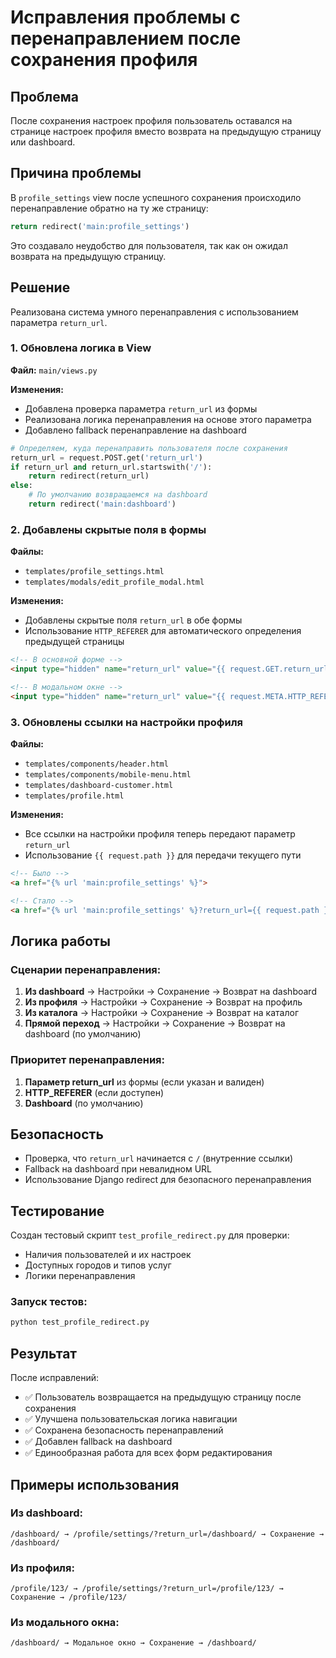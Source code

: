# Исправления проблемы с перенаправлением после сохранения профиля

## Проблема

После сохранения настроек профиля пользователь оставался на странице настроек профиля вместо возврата на предыдущую страницу или dashboard.

## Причина проблемы

В `profile_settings` view после успешного сохранения происходило перенаправление обратно на ту же страницу:

```python
return redirect('main:profile_settings')
```

Это создавало неудобство для пользователя, так как он ожидал возврата на предыдущую страницу.

## Решение

Реализована система умного перенаправления с использованием параметра `return_url`.

### 1. Обновлена логика в View
**Файл:** `main/views.py`

**Изменения:**
- Добавлена проверка параметра `return_url` из формы
- Реализована логика перенаправления на основе этого параметра
- Добавлено fallback перенаправление на dashboard

```python
# Определяем, куда перенаправить пользователя после сохранения
return_url = request.POST.get('return_url')
if return_url and return_url.startswith('/'):
    return redirect(return_url)
else:
    # По умолчанию возвращаемся на dashboard
    return redirect('main:dashboard')
```

### 2. Добавлены скрытые поля в формы
**Файлы:** 
- `templates/profile_settings.html`
- `templates/modals/edit_profile_modal.html`

**Изменения:**
- Добавлены скрытые поля `return_url` в обе формы
- Использование `HTTP_REFERER` для автоматического определения предыдущей страницы

```html
<!-- В основной форме -->
<input type="hidden" name="return_url" value="{{ request.GET.return_url|default:request.META.HTTP_REFERER|default:'' }}">

<!-- В модальном окне -->
<input type="hidden" name="return_url" value="{{ request.META.HTTP_REFERER|default:'' }}">
```

### 3. Обновлены ссылки на настройки профиля
**Файлы:**
- `templates/components/header.html`
- `templates/components/mobile-menu.html`
- `templates/dashboard-customer.html`
- `templates/profile.html`

**Изменения:**
- Все ссылки на настройки профиля теперь передают параметр `return_url`
- Использование `{{ request.path }}` для передачи текущего пути

```html
<!-- Было -->
<a href="{% url 'main:profile_settings' %}">

<!-- Стало -->
<a href="{% url 'main:profile_settings' %}?return_url={{ request.path }}">
```

## Логика работы

### Сценарии перенаправления:

1. **Из dashboard** → Настройки → Сохранение → Возврат на dashboard
2. **Из профиля** → Настройки → Сохранение → Возврат на профиль
3. **Из каталога** → Настройки → Сохранение → Возврат на каталог
4. **Прямой переход** → Настройки → Сохранение → Возврат на dashboard (по умолчанию)

### Приоритет перенаправления:

1. **Параметр return_url** из формы (если указан и валиден)
2. **HTTP_REFERER** (если доступен)
3. **Dashboard** (по умолчанию)

## Безопасность

- Проверка, что `return_url` начинается с `/` (внутренние ссылки)
- Fallback на dashboard при невалидном URL
- Использование Django redirect для безопасного перенаправления

## Тестирование

Создан тестовый скрипт `test_profile_redirect.py` для проверки:
- Наличия пользователей и их настроек
- Доступных городов и типов услуг
- Логики перенаправления

### Запуск тестов:
```bash
python test_profile_redirect.py
```

## Результат

После исправлений:
- ✅ Пользователь возвращается на предыдущую страницу после сохранения
- ✅ Улучшена пользовательская логика навигации
- ✅ Сохранена безопасность перенаправлений
- ✅ Добавлен fallback на dashboard
- ✅ Единообразная работа для всех форм редактирования

## Примеры использования

### Из dashboard:
```
/dashboard/ → /profile/settings/?return_url=/dashboard/ → Сохранение → /dashboard/
```

### Из профиля:
```
/profile/123/ → /profile/settings/?return_url=/profile/123/ → Сохранение → /profile/123/
```

### Из модального окна:
```
/dashboard/ → Модальное окно → Сохранение → /dashboard/
```
